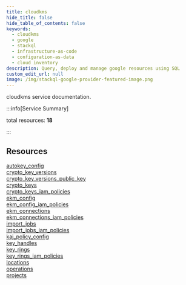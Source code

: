 ```yaml
---
title: cloudkms
hide_title: false
hide_table_of_contents: false
keywords:
  - cloudkms
  - google
  - stackql
  - infrastructure-as-code
  - configuration-as-data
  - cloud inventory
description: Query, deploy and manage google resources using SQL
custom_edit_url: null
image: /img/stackql-google-provider-featured-image.png
---
```


cloudkms service documentation.

:::info[Service Summary]

total resources: __18__  

:::

## Resources
<div class="row">
<div class="providerDocColumn">
<a href="/services/cloudkms/autokey_config/">autokey_config</a><br />
<a href="/services/cloudkms/crypto_key_versions/">crypto_key_versions</a><br />
<a href="/services/cloudkms/crypto_key_versions_public_key/">crypto_key_versions_public_key</a><br />
<a href="/services/cloudkms/crypto_keys/">crypto_keys</a><br />
<a href="/services/cloudkms/crypto_keys_iam_policies/">crypto_keys_iam_policies</a><br />
<a href="/services/cloudkms/ekm_config/">ekm_config</a><br />
<a href="/services/cloudkms/ekm_config_iam_policies/">ekm_config_iam_policies</a><br />
<a href="/services/cloudkms/ekm_connections/">ekm_connections</a><br />
<a href="/services/cloudkms/ekm_connections_iam_policies/">ekm_connections_iam_policies</a>
</div>
<div class="providerDocColumn">
<a href="/services/cloudkms/import_jobs/">import_jobs</a><br />
<a href="/services/cloudkms/import_jobs_iam_policies/">import_jobs_iam_policies</a><br />
<a href="/services/cloudkms/kaj_policy_config/">kaj_policy_config</a><br />
<a href="/services/cloudkms/key_handles/">key_handles</a><br />
<a href="/services/cloudkms/key_rings/">key_rings</a><br />
<a href="/services/cloudkms/key_rings_iam_policies/">key_rings_iam_policies</a><br />
<a href="/services/cloudkms/locations/">locations</a><br />
<a href="/services/cloudkms/operations/">operations</a><br />
<a href="/services/cloudkms/projects/">projects</a>
</div>
</div>